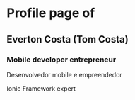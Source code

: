 # Profile page of
## Everton Costa (Tom Costa) 
### Mobile developer entrepreneur
Desenvolvedor mobile e empreendedor

Ionic Framework expert
